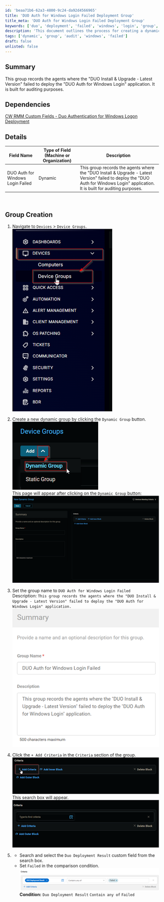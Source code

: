 ```yaml
---
id: 'beaa71b6-62a3-4800-9c24-da92d4566965'
title: 'DUO Auth for Windows Login Failed Deployment Group'
title_meta: 'DUO Auth for Windows Login Failed Deployment Group'
keywords: ['duo', 'deployment', 'failed', 'windows', 'login', 'group', 'audit']
description: 'This document outlines the process for creating a dynamic group that records agents where the DUO Install & Upgrade - Latest Version failed to deploy the DUO Auth for Windows Login application, serving auditing purposes.'
tags: ['dynamic', 'group', 'audit', 'windows', 'failed']
draft: false
unlisted: false
---
```

## Summary

This group records the agents where the "DUO Install & Upgrade - Latest Version" failed to deploy the "DUO Auth for Windows Login" application. It is built for auditing purposes.

## Dependencies

[CW RMM Custom Fields - Duo Authentication for Windows Logon Deployment](https://proval.itglue.com/DOC-5078775-17914127)

## Details

| Field Name                             | Type of Field (Machine or Organization) | Description                                                                                                                                         |
|----------------------------------------|-----------------------------------------|-----------------------------------------------------------------------------------------------------------------------------------------------------|
| DUO Auth for Windows Login Failed      | Dynamic                                 | This group records the agents where the "DUO Install & Upgrade - Latest Version" failed to deploy the "DUO Auth for Windows Login" application. It is built for auditing purposes. |

<br>

## Group Creation

1. Navigate to `Devices` > `Device Groups`.
   ![Image](../../../static/img/DUO-Auth-for-Windows-Login-Failed/image_1.png)

2. Create a new dynamic group by clicking the `Dynamic Group` button.  
   ![Image](../../../static/img/DUO-Auth-for-Windows-Login-Failed/image_2.png)  
   This page will appear after clicking on the `Dynamic Group` button:  
   ![Image](../../../static/img/DUO-Auth-for-Windows-Login-Failed/image_3.png)

3. Set the group name to `DUO Auth for Windows Login Failed`  
   Description: `This group records the agents where the "DUO Install & Upgrade - Latest Version" failed to deploy the "DUO Auth for Windows Login" application.`  
   ![Image](../../../static/img/DUO-Auth-for-Windows-Login-Failed/image_4.png)

4. Click the `+ Add Criteria` in the `Criteria` section of the group.  
   ![Image](../../../static/img/DUO-Auth-for-Windows-Login-Failed/image_5.png)  
   This search box will appear.  
   ![Image](../../../static/img/DUO-Auth-for-Windows-Login-Failed/image_6.png)

5. - Search and select the `Duo Deployment Result` custom field from the search box.
   - Set `Failed` in the comparison condition.  
   ![Image](../../../static/img/DUO-Auth-for-Windows-Login-Failed/image_7.png)  
   **Condition:** `Duo Deployment Result` `Contain any of` `Failed`







